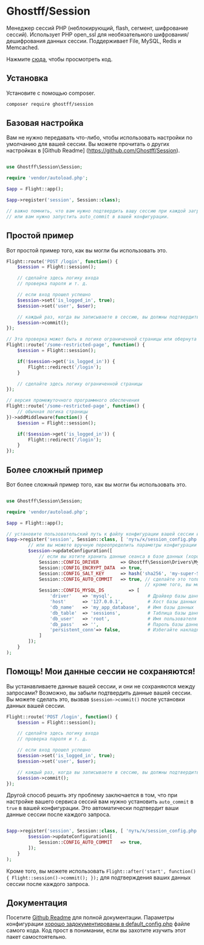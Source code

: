 # Ghostff/Session

Менеджер сессий PHP (неблокирующий, flash, сегмент, шифрование сессий). Использует PHP open_ssl для необязательного шифрования/дешифрования данных сессии. Поддерживает File, MySQL, Redis и Memcached.

Нажмите [сюда](https://github.com/Ghostff/Session), чтобы просмотреть код.

## Установка

Установите с помощью composer.

```bash
composer require ghostff/session
```

## Базовая настройка

Вам не нужно передавать что-либо, чтобы использовать настройки по умолчанию для вашей сессии. Вы можете прочитать о других настройках в [Github Readme] (https://github.com/Ghostff/Session).

```php

use Ghostff\Session\Session;

require 'vendor/autoload.php';

$app = Flight::app();

$app->register('session', Session::class);

// важно помнить, что вам нужно подтвердить вашу сессию при каждой загрузке страницы
// или вам нужно запустить auto_commit в вашей конфигурации.
```

## Простой пример

Вот простой пример того, как вы могли бы использовать это.

```php
Flight::route('POST /login', function() {
	$session = Flight::session();

	// сделайте здесь логику входа
	// проверка пароля и т. д.

	// если вход прошел успешно
	$session->set('is_logged_in', true);
	$session->set('user', $user);

	// каждый раз, когда вы записываете в сессию, вы должны подтвердить ее нарочно.
	$session->commit();
});

// Эта проверка может быть в логике ограниченной страницы или обернута с помощью промежуточного программного обеспечения.
Flight::route('/some-restricted-page', function() {
	$session = Flight::session();

	if(!$session->get('is_logged_in')) {
		Flight::redirect('/login');
	}

	// сделайте здесь логику ограниченной страницы
});

// версия промежуточного программного обеспечения
Flight::route('/some-restricted-page', function() {
	// обычная логика страницы
})->addMiddleware(function() {
	$session = Flight::session();

	if(!$session->get('is_logged_in')) {
		Flight::redirect('/login');
	}
});
```

## Более сложный пример

Вот более сложный пример того, как вы могли бы использовать это.

```php

use Ghostff\Session\Session;

require 'vendor/autoload.php';

$app = Flight::app();

// установите пользовательский путь к файлу конфигурации вашей сессии и укажите случайную строку для идентификатора сессии
$app->register('session', Session::class, [ 'путь/к/session_config.php', bin2hex(random_bytes(32)) ], function(Session $session) {
		// или вы можете вручную переопределить параметры конфигурации
		$session->updateConfiguration([
			// если вы хотите хранить данные сеанса в базе данных (хорошо, если вам нужна функциональность типа "разлогиниться со всех устройств")
			Session::CONFIG_DRIVER        => Ghostff\Session\Drivers\MySql::class,
			Session::CONFIG_ENCRYPT_DATA  => true,
			Session::CONFIG_SALT_KEY      => hash('sha256', 'my-super-S3CR3T-salt'), // пожалуйста, измените это на что-то другое
			Session::CONFIG_AUTO_COMMIT   => true, // сделайте это только если это необходимо или трудно подтвердить вашу сессию.
												   // кроме того, вы можете сделать Flight::after('start', function() { Flight::session()->commit(); });
			Session::CONFIG_MYSQL_DS         => [
				'driver'    => 'mysql',             # Драйвер базы данных для PDO dns, например (mysql:host=...;dbname=...)
				'host'      => '127.0.0.1',         # Хост базы данных
				'db_name'   => 'my_app_database',   # Имя базы данных
				'db_table'  => 'sessions',          # Таблица базы данных
				'db_user'   => 'root',              # Имя пользователя базы данных
				'db_pass'   => '',                  # Пароль базы данных
				'persistent_conn'=> false,          # Избегайте накладных расходов на установку нового соединения каждый раз, когда скрипту необходимо общаться с базой данных, что приводит к более быстрой веб-приложению. НАЙДИТЕ ЗА ПОДСТАВКУ САМИ
			]
		]);
	}
);
```

## Помощь! Мои данные сессии не сохраняются!

Вы устанавливаете данные вашей сессии, и они не сохраняются между запросами? Возможно, вы забыли подтвердить данные вашей сессии. Вы можете сделать это, вызвав `$session->commit()` после установки данных вашей сессии.

```php
Flight::route('POST /login', function() {
	$session = Flight::session();

	// сделайте здесь логику входа
	// проверка пароля и т. д.

	// если вход прошел успешно
	$session->set('is_logged_in', true);
	$session->set('user', $user);

	// каждый раз, когда вы записываете в сессию, вы должны подтвердить ее нарочно.
	$session->commit();
});
```

Другой способ решить эту проблему заключается в том, что при настройке вашего сервиса сессий вам нужно установить `auto_commit` в `true` в вашей конфигурации. Это автоматически подтвердит ваши данные сессии после каждого запроса.

```php

$app->register('session', Session::class, [ 'путь/к/session_config.php', bin2hex(random_bytes(32)) ], function(Session $session) {
		$session->updateConfiguration([
			Session::CONFIG_AUTO_COMMIT   => true,
		]);
	}
);
```

Кроме того, вы можете использовать `Flight::after('start', function() { Flight::session()->commit(); });` для подтверждения ваших данных сессии после каждого запроса.

## Документация

Посетите [Github Readme](https://github.com/Ghostff/Session) для полной документации. Параметры конфигурации [хорошо задокументированы в default_config.php](https://github.com/Ghostff/Session/blob/master/src/default_config.php) файле самого кода. Код прост в понимании, если вы захотите изучить этот пакет самостоятельно.